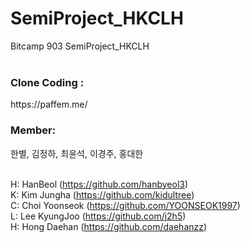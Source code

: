 # SemiProject_HKCLH
Bitcamp 903 SemiProject_HKCLH
<br><br>

<h3>Clone Coding :</h3> https://paffem.me/

<h3>Member:</h3>
한별, 김정하, 최윤석, 이경주, 홍대한<br><br>

H: HanBeol (https://github.com/hanbyeol3)<br>
K: Kim Jungha (https://github.com/kidultree)<br>
C: Choi Yoonseok (https://github.com/YOONSEOK1997)<br>
L: Lee KyungJoo (https://github.com/j2h5)<br>
H: Hong Daehan (https://github.com/daehanzz)
